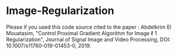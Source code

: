 # Image-Regularization
Please if you used this code source cited to the paper :
Abdelkrim El Mouatasim, "Control Proximal Gradient Algorithm for Image ℓ 1 Regularization", Journal of Signal Image and Video Processing, DOI: 10.1007/s11760-019-01453-0, 2019. 

